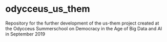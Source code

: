 # odycceus_us_them
Repository for the further development of the us-them project created at the Odycceus Summerschool on Democracy in the Age of Big Data and AI in September 2019 

